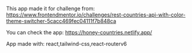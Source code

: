This app made it for challenge from: https://www.frontendmentor.io/challenges/rest-countries-api-with-color-theme-switcher-5cacc469fec04111f7b848ca

You can check the app: https://honey-countries.netlify.app/

App made with: react,tailwind-css,react-routerv6
